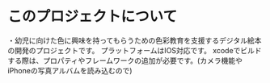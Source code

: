 # このプロジェクトについて
・幼児に向けた色に興味を持ってもらうための色彩教育を支援するデジタル絵本の開発のプロジェクトです。
プラットフォームはIOS対応です。
xcodeでビルドする際は、プロパティやフレームワークの追加が必要です。(カメラ機能やiPhoneの写真アルバムを読み込むので)
